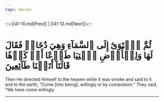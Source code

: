 ```yaml
---
tags: meccan
---
```


👈 [[41-10.md|Prev]] | [[41-12.md|Next]] 👉

# ثُمَّ ٱسۡتَوَىٰٓ إِلَى ٱلسَّمَآءِ وَهِيَ دُخَانٞ فَقَالَ لَهَا وَلِلۡأَرۡضِ ٱئۡتِيَا طَوۡعًا أَوۡ كَرۡهٗا قَالَتَآ أَتَيۡنَا طَآئِعِينَ

Then He directed Himself to the heaven while it was smoke and said to it and to the earth, "Come [into being], willingly or by compulsion." They said, "We have come willingly

---

